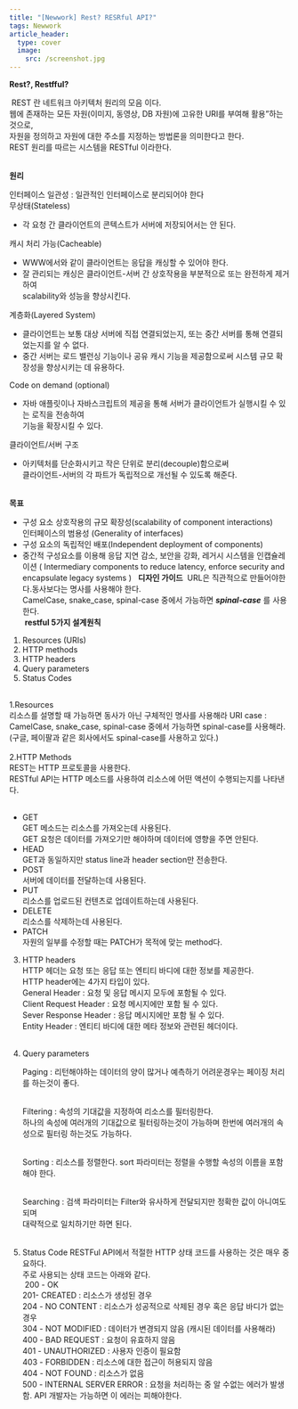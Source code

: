 ```yaml
---
title: "[Newwork] Rest? RESRful API?"
tags: Newwork
article_header:
  type: cover
  image:
    src: /screenshot.jpg
---
```


**Rest?, Restfful?**

​
REST 란 네트워크 아키텍처 원리의 모음 이다.<br/>
웹에 존재하는 모든 자원(이미지, 동영상, DB 자원)에 고유한 URI를 부여해 활용”하는 것으로,<br/> 
자원을 정의하고 자원에 대한 주소를 지정하는 방법론을 의미한다고 한다.<br/>
REST 원리를 따르는 시스템을 RESTful 이라한다.<br/>
​

**원리**​

인터페이스 일관성 : 일관적인 인터페이스로 분리되어야 한다<br/>
무상태(Stateless)<br/>
- 각 요청 간 클라이언트의 콘텍스트가 서버에 저장되어서는 안 된다.<br/>

캐시 처리 가능(Cacheable)<br/>
- WWW에서와 같이 클라이언트는 응답을 캐싱할 수 있어야 한다.<br/>
- 잘 관리되는 캐싱은 클라이언트-서버 간 상호작용을 부분적으로 또는 완전하게 제거하여 <br/>
scalability와 성능을 향상시킨다.<br/>

계층화(Layered System)<br/>
- 클라이언트는 보통 대상 서버에 직접 연결되었는지, 또는 중간 서버를 통해 연결되었는지를 알 수 없다.<br/>
- 중간 서버는 로드 밸런싱 기능이나 공유 캐시 기능을 제공함으로써 시스템 규모 확장성을 향상시키는 데 유용하다.<br/>

Code on demand (optional)<br/>
- 자바 애플릿이나 자바스크립트의 제공을 통해 서버가 클라이언트가 실행시킬 수 있는 로직을 전송하여<br/>
  기능을 확장시킬 수 있다.<br/>
  
클라이언트/서버 구조 <br/>
- 아키텍처를 단순화시키고 작은 단위로 분리(decouple)함으로써 <br/>
  클라이언트-서버의 각 파트가 독립적으로 개선될 수 있도록 해준다.<br/>
​

**목표**
​
- 구성 요소 상호작용의 규모 확장성(scalability of component interactions)<br/>
인터페이스의 범용성 (Generality of interfaces)<br/>
- 구성 요소의 독립적인 배포(Independent deployment of components)<br/>
- 중간적 구성요소를 이용해 응답 지연 감소, 보안을 강화, 레거시 시스템을 인캡슐레이션 
  ( Intermediary components to reduce latency, enforce security and encapsulate legacy systems ) 
​
​
**디자인 가이드**
​
URL은 직관적으로 만들어야한다.동사보다는 명사를 사용해야 한다.<br/>
CamelCase, snake_case, spinal-case 중에서 가능하면 ***spinal-case*** 를 사용한다.<br/>
​
**restful 5가지 설계원칙**
​
1. Resources (URIs)<br/>
2. HTTP methods<br/>
3. HTTP headers<br/>
4. Query parameters<br/>
5. Status Codes<br/>
​

1.Resources<br/>
   리소스를 설명할 때 가능하면 동사가 아닌 구체적인 명사를 사용해라
   URI case : CamelCase, snake_case, spinal-case 중에서 가능하면 spinal-case를 사용해라.<br/>
   (구글, 페이팔과 같은 회사에서도 spinal-case를 사용하고 있다.)<br/><br/>
2.HTTP Methods<br/>
   REST는 HTTP 프로토콜을 사용한다. <br/>
   RESTful API는 HTTP 메소드를 사용하여 리소스에 어떤 액션이 수행되는지를 나타낸다.<br/>
​
- GET<br/>
  GET 메소드는 리소스를 가져오는데 사용된다.<br/> 
  GET 요청은 데이터를 가져오기만 해야하며 데이터에 영향을 주면 안된다.<br/>
- HEAD<br/>
  GET과 동일하지만 status line과 header section만 전송한다.<br/>
- POST<br/>
  서버에 데이터를 전달하는데 사용된다.<br/>
- PUT<br/>
  리소스를 업로드된 컨텐츠로 업데이트하는데 사용된다.<br/>
- DELETE<br/>
  리소스를 삭제하는데 사용된다.<br/>
- PATCH<br/>
  자원의 일부를 수정할 때는 PATCH가 목적에 맞는 method다.<br/>
3. HTTP headers<br/>
   HTTP 헤더는 요청 또는 응답 또는 엔티티 바디에 대한 정보를 제공한다.<br/>
   HTTP header에는 4가지 타입이 있다.<br/>
​
General Header : 요청 및 응답 메시지 모두에 포함될 수 있다.<br/>
Client Request Header : 요청 메시지에만 포함 될 수 있다.<br/>
Sever Response Header : 응답 메시지에만 포함 될 수 있다.<br/>
Entity Header : 엔티티 바디에 대한 메타 정보와 관련된 헤더이다.<br/>
​
4. Query parameters<br/>

   Paging : 리턴해야하는 데이터의 양이 많거나 예측하기 어려운경우는 페이징 처리를 하는것이 좋다.<br/><br/>
   
   Filtering : 속성의 기대값을 지정하여 리소스를 필터링한다. <br/>
   하나의 속성에 여러개의 기대값으로 필터링하는것이 가능하며 한번에 여러개의 속성으로 필터링 하는것도 가능하다.<br/><br/>
   
   Sorting : 리소스를 정렬한다. sort 파라미터는 정렬을 수행할 속성의 이름을 포함해야 한다.<br/><br/>
   
   Searching : 검색 파라미터는 Filter와 유사하게 전달되지만 정확한 값이 아니여도 되며<br/>
   대략적으로 일치하기만 하면 된다.<br/><br/>
   
5. Status Code
   RESTFul API에서 적절한 HTTP 상태 코드를 사용하는 것은 매우 중요하다.<br/>
   주로 사용되는 상태 코드는 아래와 같다.<br/>
​
200 - OK<br/>
201- CREATED : 리소스가 생성된 경우<br/>
204 - NO CONTENT : 리소스가 성공적으로 삭제된 경우 혹은 응답 바디가 없는 경우<br/>
304 - NOT MODIFIED : 데이터가 변경되지 않음 (캐시된 데이터를 사용해라)<br/>
400 - BAD REQUEST : 요청이 유효하지 않음<br/>
401 - UNAUTHORIZED : 사용자 인증이 필요함<br/>
403 - FORBIDDEN : 리소스에 대한 접근이 허용되지 않음<br/>
404 - NOT FOUND : 리소스가 없음<br/>
500 - INTERNAL SERVER ERROR : 요청을 처리하는 중 알 수없는 에러가 발생함. API 개발자는 가능하면 이 에러는 피해야한다.<br/>
